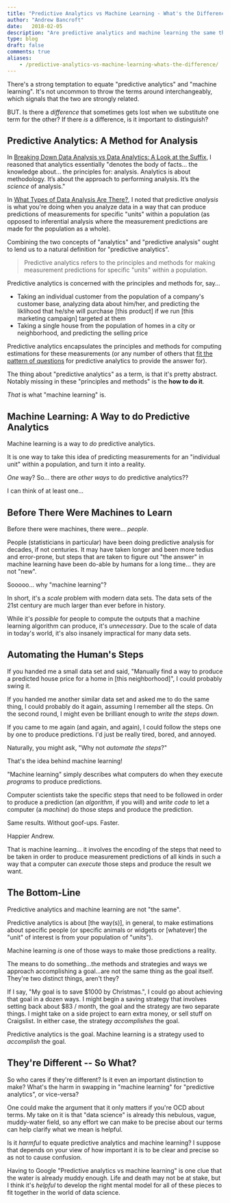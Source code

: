 ```yaml
---
title: "Predictive Analytics vs Machine Learning - What's the Difference?"
author: "Andrew Bancroft"
date:   2018-02-05
description: "Are predictive analytics and machine learning the same thing? If they are not, what is the difference?"
type: blog
draft: false
comments: true
aliases:
    - /predictive-analytics-vs-machine-learning-whats-the-difference/
---
```


There's a strong temptation to equate "predictive analytics" and "machine learning". It's not uncommon to throw the terms around interchangeably, which signals that the two are strongly related.

BUT. Is there a *difference* that sometimes gets lost when we substitute one term for the other? If there *is* a difference, is it important to distinguish?

## Predictive Analytics: A Method for Analysis
In [Breaking Down Data Analysis vs Data Analytics: A Look at the Suffix](https://www.dataday.life/data-analysis-vs-data-analytics-examining-suffix/), I reasoned that analytics essentially "denotes the body of facts… the knowledge about… the principles for: analysis. Analytics is about methodology. It’s about the approach to performing analysis. It’s the *science* of analysis."

In [What Types of Data Analysis Are There?](https://www.dataday.life/what-types-of-data-analysis-are-there/), I noted that predictive *analysis* is what you're doing when you analyze data in a way that can produce predictions of measurements for specific "units" within a population (as opposed to inferential analysis where the measurement predictions are made for the population as a whole).

Combining the two concepts of "analytics" and "predictive analysis" ought to lend us to a natural definition for "predictive analytics".

> Predictive analytics refers to the principles and methods for making measurement predictions for specific "units" within a population.

Predictive analytics is concerned with the principles and methods for, say...

* Taking an individual customer from the population of a company's customer base, analyzing data about him/her, and predicting the liklihood that he/she will purchase [this product] if we run [this marketing campaign] targeted at them
* Taking a single house from the population of homes in a city or neighborhood, and predicting the selling price

Predictive analytics encapsulates the principles and methods for computing estimations for these measurements (or any number of others that [fit the pattern of questions](https://www.dataday.life/patterns-and-key-words-of-predictive-analytics-questions/) for predictive analytics to provide the answer for).

The thing about "predictive analytics" as a term, is that it's pretty abstract.  Notably missing in these "principles and methods" is the **how to do it**.

*That* is what "machine learning" is.

## Machine Learning:  A Way to do Predictive Analytics
Machine learning is a way to *do* predictive analytics.

It is one way to take this idea of predicting measurements for an "individual unit" within a population, and turn it into a reality.

*One* way?  So... there are *other ways* to do predictive analytics??

I can think of at least one...

## Before There Were Machines to Learn
Before there were machines, there were... *people*.

People (statisticians in particular) have been doing predictive analysis for decades, if not centuries. It may have taken longer and been more tedius and error-prone, but steps that are taken to figure out "the answer" in machine learning have been do-able by humans for a long time... they are not "new".

Sooooo... why "machine learning"? 

In short, it's a *scale* problem with modern data sets. The data sets of the 21st century are much larger than ever before in history. 

While it's *possible* for people to compute the outputs that a machine learning algorithm can produce, it's *unnecessary*.  Due to the scale of data in today's world, it's also insanely impractical for many data sets.

## Automating the Human's Steps
If you handed me a small data set and said, "Manually find a way to produce a predicted house price for a home in [this neighborhood]", I could probably swing it.

If you handed me another similar data set and asked me to do the same thing, I could probably do it again, assuming I remember all the steps.  On the second round, I might even be brilliant enough to *write the steps down*. 

If you came to me again (and again, and again), I could follow the steps one by one to produce predictions.  I'd just be really tired, bored, and annoyed.

Naturally, you might ask, "Why not *automate the steps*?"

That's the idea behind machine learning!

"Machine learning" simply describes what computers do when they execute *programs* to produce predictions.

Computer scientists take the specific steps that need to be followed in order to produce a prediction (an *algorithm*, if you will) and *write code* to let a computer (a *machine*) do those steps and produce the prediction.

Same results.  Without goof-ups.  Faster.  

Happier Andrew.

That is machine learning... it involves the encoding of the steps that need to be taken in order to produce measurement predictions of all kinds in such a way that a computer can *execute* those steps and produce the result we want.

## The Bottom-Line
Predictive analytics and machine learning are not "the same". 

Predictive analytics is about [the way(s)], in general, to make estimations about specific people (or specific animals or widgets or [whatever] the "unit" of interest is from your population of "units"). 

Machine learning *is* one of those ways to make those predictions a reality.

The means to do something...the methods and strategies and ways we approach accomplishing a goal...are not the same thing as the goal itself. They're two distinct things, aren't they?  

If I say, "My goal is to save $1000 by Christmas.", I could go about achieving that goal in a dozen ways.  I might begin a saving strategy that involves setting back about $83 / month, the goal and the strategy are two separate things.  I might take on a side project to earn extra money, or sell stuff on Craigslist. In either case, the strategy *accomplishes* the goal.

Predictive analytics is the goal.  Machine learning is a strategy used to *accomplish* the goal.

## They're Different -- So What?
So who cares if they're different?  Is it even an important distinction to make?  What's the harm in swapping in "machine learning" for "predictive analytics", or vice-versa?

One could make the argument that it only matters if you're OCD about terms.  My take on it is that "data science" is already this nebulous, vague, muddy-water field, so any effort we can make to be precise about our terms can help clarify what we mean is helpful.

Is it *harmful* to equate predictive analytics and machine learning? I suppose that depends on your view of how important it is to be clear and precise so as not to cause confusion.

Having to Google "Predictive analytics vs machine learning" is one clue that the water is already muddy enough.  Life and death may not be at stake, but I think it's *helpful* to develop the right mental model for all of these pieces to fit together in the world of data science.



